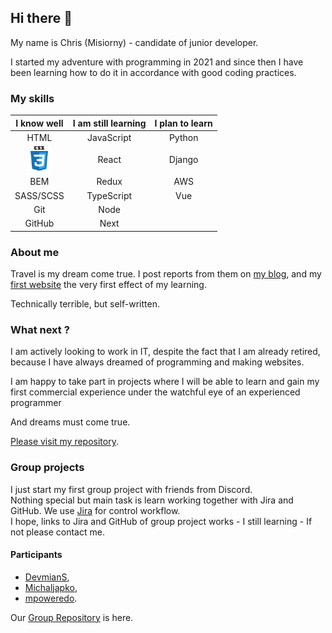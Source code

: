 ## Hi there 👋

My name is Chris (Misiorny)  -  candidate of junior developer. 

I started my adventure with programming in 2021 and since then I have been learning how to do it in accordance with good coding practices.

### My skills

|I know well |I am still learning|I plan to learn|
|:---:|:---:|:---:|
|HTML|JavaScript|Python|
|<a href="https://www.w3schools.com/css/" target="_blank" rel="noreferrer"> <img src="https://raw.githubusercontent.com/devicons/devicon/master/icons/css3/css3-original-wordmark.svg" alt="css3" width="40" height="40"/> </a>|React|Django|
|BEM|Redux|AWS|
|SASS/SCSS|TypeScript|Vue|
|Git|Node||
|GitHub|Next| |


### About me

Travel is my dream come true.
I post reports from them on [my blog](https://www.facebook.com/AfrykaDzikaMisiornego), and my [first website](https://misiorny.github.io/AfrykaDzika/index.html) the very first effect of my learning.

Technically terrible, but self-written.

### What next ?

I am actively looking to work in IT, despite the fact that I am already retired, because I have always dreamed of programming and making websites.

I am happy to take part in projects where I will be able to learn and gain my first commercial experience under the watchful eye of an experienced programmer

And dreams must come true.

[Please visit my repository](https://github.com/Misiorny?tab=repositories).

### Group projects

I just start my first group project with friends from Discord.  
Nothing special but main task is learn working together with Jira and GitHub. 
We use [Jira](https://nwbb.atlassian.net/jira/core/projects/DEVWA/board) for control workflow.  
I hope, links to Jira and GitHub of group project works - I still learning - If not please contact me. 

#### Participants

- [DevmianS](https://github.com/DevmianS),
- [Michaljapko](https://github.com/Michaljapko),
- [mpoweredo](https://github.com/mpoweredo).

Our [Group Repository](https://github.com/Niemowlaki-w-Bordowych-Beretach/Devjobs_web_app) is here. 

